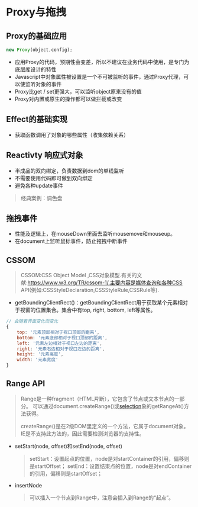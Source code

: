 # Proxy与拖拽

## Proxy的基础应用

``` javascript
new Proxy(object,config);
```

* 应用Proxy的代码，预期性会变差，所以不建议在业务代码中使用，是专门为底层库设计的特性
* Javascript中对象属性被设置是一个不可被监听的事件，通过Proxy代理，可以使监听对象的事件
* Proxy比get / set更强大，可以监听object原来没有的值
* Proxy对内置或原生的操作都可以做拦截或改变



## Effect的基础实现

* 获取函数调用了对象的哪些属性（收集依赖关系）

## Reactivty 响应式对象

* 半成品的双向绑定，负责数据到dom的单线监听
* 不需要使用代码即可做到双向绑定
* 避免各种update事件

> 经典案例：调色盘

## 拖拽事件

* 性能及逻辑上，在mouseDown里面去监听mousemove和mouseup。
* 在document上监听鼠标事件，防止拖拽中断事件

## CSSOM

> CSSOM:CSS Object Model ,CSS对象模型.有关的文献:https://www.w3.org/TR/cssom-1/.主要内容是媒体查询和各种CSS API(例如:CSSStyleDeclaration,CSSStyleRule,CSSRule等).

*  getBoundingClientRect()：getBoundingClientRect用于获取某个元素相对于视窗的位置集合。集合中有top, right, bottom, left等属性。
  
  ```javascript
  // 会随着界面变化而变化
  {
      top: '元素顶部相对于视口顶部的距离',
      bottom: '元素底部相对于视口顶部的距离',
      left: '元素左边相对于视口左边的距离',
      right: '元素右边相对于视口左边的距离',
      height: '元素高度',
      width: '元素宽度'
  }
  ```


## Range API 

> Range是一种fragment（HTML片断），它包含了节点或文本节点的一部分。 可以通过document.createRange()或[selection](http://www.cnblogs.com/rainman/archive/2011/02/27/1966482.html)象的getRangeAt()方法获得。
>
> createRange()是在2级DOM里定义的一个方法，它属于document对象。IE是不支持此方法的，因此需要检测浏览器的支持性。


* setStart(node, offset)和setEnd(node, offset)

  > setStart：设置起点的位置，node是对startContainer的引用，偏移则是startOffset；
  > setEnd：设置结束点的位置，node是对endContainer的引用，偏移则是startOffset；

* insertNode

  >可以插入一个节点到Range中，注意会插入到Range的“起点”。